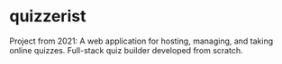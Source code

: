 # quizzerist
Project from 2021: A web application for hosting, managing, and taking online quizzes. Full-stack quiz builder developed from scratch.
